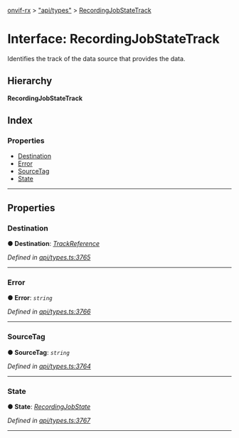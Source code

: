 [onvif-rx](../README.md) > ["api/types"](../modules/_api_types_.md) > [RecordingJobStateTrack](../interfaces/_api_types_.recordingjobstatetrack.md)

# Interface: RecordingJobStateTrack

Identifies the track of the data source that provides the data.

## Hierarchy

**RecordingJobStateTrack**

## Index

### Properties

* [Destination](_api_types_.recordingjobstatetrack.md#destination)
* [Error](_api_types_.recordingjobstatetrack.md#error)
* [SourceTag](_api_types_.recordingjobstatetrack.md#sourcetag)
* [State](_api_types_.recordingjobstatetrack.md#state)

---

## Properties

<a id="destination"></a>

###  Destination

**● Destination**: *[TrackReference](../modules/_api_types_.md#trackreference)*

*Defined in [api/types.ts:3765](https://github.com/patrickmichalina/onvif-rx/blob/d62cee9/src/api/types.ts#L3765)*

___
<a id="error"></a>

###  Error

**● Error**: *`string`*

*Defined in [api/types.ts:3766](https://github.com/patrickmichalina/onvif-rx/blob/d62cee9/src/api/types.ts#L3766)*

___
<a id="sourcetag"></a>

###  SourceTag

**● SourceTag**: *`string`*

*Defined in [api/types.ts:3764](https://github.com/patrickmichalina/onvif-rx/blob/d62cee9/src/api/types.ts#L3764)*

___
<a id="state"></a>

###  State

**● State**: *[RecordingJobState](../modules/_api_types_.md#recordingjobstate)*

*Defined in [api/types.ts:3767](https://github.com/patrickmichalina/onvif-rx/blob/d62cee9/src/api/types.ts#L3767)*

___

